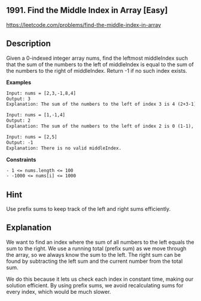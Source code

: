 ## 1991. Find the Middle Index in Array [Easy]

https://leetcode.com/problems/find-the-middle-index-in-array

## Description
Given a 0-indexed integer array nums, find the leftmost middleIndex such that the sum of the numbers to the left of middleIndex is equal to the sum of the numbers to the right of middleIndex. Return -1 if no such index exists.

**Examples**
```tex
Input: nums = [2,3,-1,8,4]
Output: 3
Explanation: The sum of the numbers to the left of index 3 is 4 (2+3-1), and to the right is also 4 (4).

Input: nums = [1,-1,4]
Output: 2
Explanation: The sum of the numbers to the left of index 2 is 0 (1-1), and to the right is also 0.

Input: nums = [2,5]
Output: -1
Explanation: There is no valid middleIndex.
```

**Constraints**
```tex
- 1 <= nums.length <= 100
- -1000 <= nums[i] <= 1000
```

## Hint
Use prefix sums to keep track of the left and right sums efficiently.

## Explanation
We want to find an index where the sum of all numbers to the left equals the sum to the right. We use a running total (prefix sum) as we move through the array, so we always know the sum to the left. The right sum can be found by subtracting the left sum and the current number from the total sum.

We do this because it lets us check each index in constant time, making our solution efficient. By using prefix sums, we avoid recalculating sums for every index, which would be much slower. 